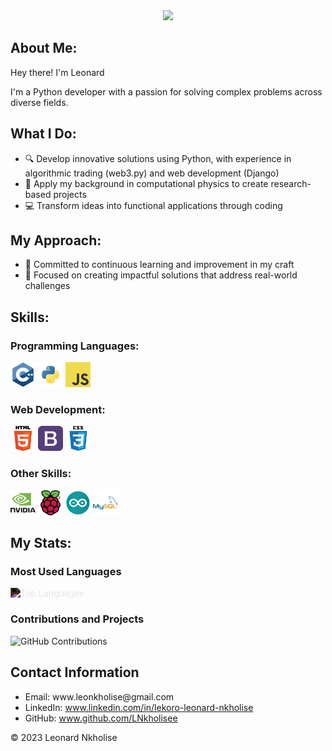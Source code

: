 <!DOCTYPE html>
<html lang="en">
<head>
  <meta charset="UTF-8">
  <meta name="viewport" content="width=device-width, initial-scale=1.0">
  <!-- Bootstrap CSS -->
  <link rel="stylesheet" href="https://maxcdn.bootstrapcdn.com/bootstrap/4.5.2/css/bootstrap.min.css">
  <!-- Custom CSS -->
</head>
<body>

<!-- Profile Header -->
<div id="header" align="center">
  <img src="https://gifdb.com/images/high/animated-chock-coding-c78f6elj32sfoi8q.gif" width="600"/>
</div>

<!-- Profile Summary -->
<section class="profile-section">
  <div class="container">
    <h2>About Me: </h2>
    <p>
Hey there! I'm Leonard

I'm a Python developer with a passion for solving complex problems across diverse fields.

## What I Do:
- 🔍 Develop innovative solutions using Python, with experience in algorithmic trading (web3.py) and web development (Django)
- 🧪 Apply my background in computational physics to create research-based projects
- 💻 Transform ideas into functional applications through coding

## My Approach:
- 🌟 Committed to continuous learning and improvement in my craft
- 🚀 Focused on creating impactful solutions that address real-world challenges
</p>
  </div>
</section>

<!-- Skills -->
<section class="profile-section bg-light">
  <div class="container">
    <h2>Skills: </h2>
    <p>

### Programming Languages:
<img src="https://github.com/github/explore/blob/main/topics/cpp/cpp.png?raw=true" width="40" height="40">
<img src="https://github.com/github/explore/blob/main/topics/python/python.png?raw=true" width="40" height="40">
<img src="https://github.com/github/explore/blob/main/topics/javascript/javascript.png?raw=true" width="40" height="40">

### Web Development:
<img src="https://github.com/github/explore/blob/main/topics/html/html.png?raw=true" width="40" height="40">
<img src="https://github.com/github/explore/blob/main/topics/bootstrap/bootstrap.png?raw=true" width="40" height="40">
<img src="https://github.com/github/explore/blob/main/topics/css/css.png?raw=true" width="40" height="40">

### Other Skills:
<img src="https://github.com/github/explore/blob/main/topics/nvidia/nvidia.png?raw=true" width="40" height="40">
<img src="https://github.com/github/explore/blob/main/topics/raspberry-pi/raspberry-pi.png?raw=true" width="40" height="40">
<img src="https://github.com/github/explore/blob/main/topics/arduino/arduino.png?raw=true" width="40" height="40">
<img src="https://github.com/devicons/devicon/blob/master/icons/mysql/mysql-original-wordmark.svg" title="MySQL"  alt="MySQL" width="40" height="40"/>




</p>
  </div>
</section>

<!--Stats -->
<section class="profile-section bg-light">
  <div class="container">
    <h2>My Stats: </h2>
    <p>

### Most Used Languages

<img src="https://github-readme-stats.vercel.app/api/top-langs/?username=LNkholise&layout=compact&theme=dark" alt="Top Languages" style="filter: invert(100%);">

### Contributions and Projects

![GitHub Contributions](https://github-readme-streak-stats.herokuapp.com/?user=LNkholise&theme=dark)

</p>
  </div>
</section>

<!-- Contact Information -->
<section class="profile-section">
  <div class="container">
    <h2>Contact Information</h2>
    <ul>
      <li>Email: www.leonkholise@gmail.com</li>
      <li>LinkedIn: <a href="#">www.linkedin.com/in/lekoro-leonard-nkholise</a></li>
      <li>GitHub: <a href="#">www.github.com/LNkholisee</a></li>
    </ul>
  </div>
</section>

<!-- Footer -->
<footer class="text-center bg-dark text-light py-4">
  <p>&copy; 2023 Leonard Nkholise</p>
</footer>
</body>
</html>

